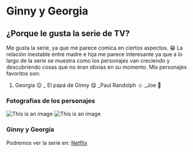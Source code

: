 # Ginny y Georgia 
## ¿Porque le gusta la serie de TV?
Me gusta la serie, ya que me parece comica en ciertos aspectos. :grin: 
La relación inestable entre madre e hija me parece interesante ya que a lo largo de la serie se muestra como los personajes van creciendo y descubriendo cosas que no eran obvias en su momento. Mis personajes favoritos son: 
1. Georgia :wink:
    _ El papá de Ginny :yum:
        _Paul Randolph :relaxed:
            _Joe :hugs:
### Fotografias de los personajes 
![This is an image](https://www.google.com/url?sa=i&url=https%3A%2F%2Fwww.sosyncd.com%2Fdatabase%2Fgeorgia-miller-personality-type-zodiac-sign-enneagram-2%2F&psig=AOvVaw1Ujkxt3JnK_NzUNrGnm1wx&ust=1676473615177000&source=images&cd=vfe&ved=0CA0QjRxqFwoTCOjbx4Wllf0CFQAAAAAdAAAAABAD)
![This is an image](https://www.google.com/url?sa=i&url=https%3A%2F%2Fwww.digitalspy.com%2Ftv%2Fustv%2Fa42386399%2Fginny-and-georgia-season-3-release-date-netflix%2F&psig=AOvVaw1g1ju3b_-o28w3XdQ81KtI&ust=1676473673758000&source=images&cd=vfe&ved=0CA0QjRxqFwoTCLiHvqGllf0CFQAAAAAdAAAAABAD)
 
 ### Ginny y Georgia
 Podremos ver la serie en: [Netflix](https://www.netflix.com/gt/title/81025696)